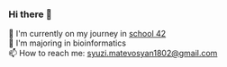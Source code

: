 ### Hi there 👋

🔭 I'm currently on my journey in [school 42](https://42yerevan.am/) \
👾 I'm majoring in bioinformatics \
📫 How to reach me: syuzi.matevosyan1802@gmail.com 

<!--
**symatevo/symatevo** is a ✨ _special_ ✨ repository because its `README.md` (this file) appears on your GitHub profile.

Here are some ideas to get you started:

- 🔭 I’m currently working on ...
- 🌱 I’m currently learning ...
- 👯 I’m looking to collaborate on ...
- 🤔 I’m looking for help with ...
- 💬 Ask me about ...
- 📫 How to reach me: ...
- 😄 Pronouns: ...
- ⚡ Fun fact: ...
-->

